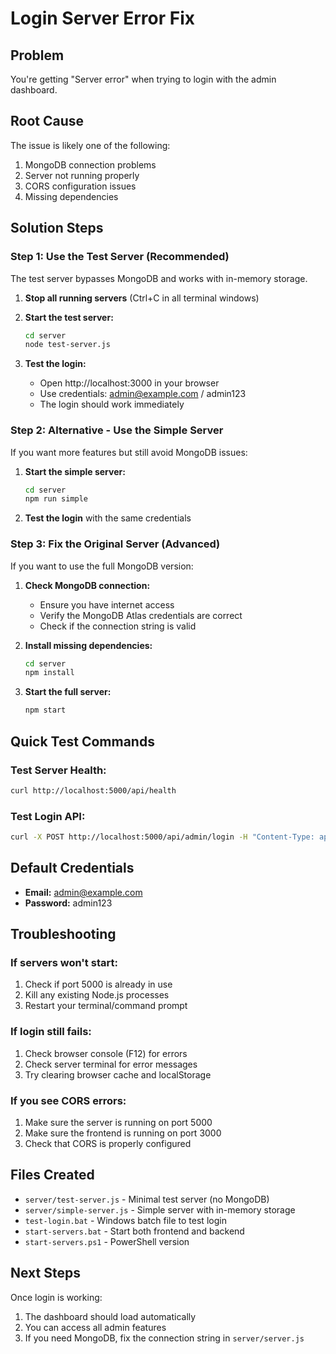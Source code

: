 # Login Server Error Fix

## Problem
You're getting "Server error" when trying to login with the admin dashboard.

## Root Cause
The issue is likely one of the following:
1. MongoDB connection problems
2. Server not running properly
3. CORS configuration issues
4. Missing dependencies

## Solution Steps

### Step 1: Use the Test Server (Recommended)
The test server bypasses MongoDB and works with in-memory storage.

1. **Stop all running servers** (Ctrl+C in all terminal windows)

2. **Start the test server:**
   ```bash
   cd server
   node test-server.js
   ```

3. **Test the login:**
   - Open http://localhost:3000 in your browser
   - Use credentials: admin@example.com / admin123
   - The login should work immediately

### Step 2: Alternative - Use the Simple Server
If you want more features but still avoid MongoDB issues:

1. **Start the simple server:**
   ```bash
   cd server
   npm run simple
   ```

2. **Test the login** with the same credentials

### Step 3: Fix the Original Server (Advanced)
If you want to use the full MongoDB version:

1. **Check MongoDB connection:**
   - Ensure you have internet access
   - Verify the MongoDB Atlas credentials are correct
   - Check if the connection string is valid

2. **Install missing dependencies:**
   ```bash
   cd server
   npm install
   ```

3. **Start the full server:**
   ```bash
   npm start
   ```

## Quick Test Commands

### Test Server Health:
```bash
curl http://localhost:5000/api/health
```

### Test Login API:
```bash
curl -X POST http://localhost:5000/api/admin/login -H "Content-Type: application/json" -d "{\"email\":\"admin@example.com\",\"password\":\"admin123\"}"
```

## Default Credentials
- **Email:** admin@example.com
- **Password:** admin123

## Troubleshooting

### If servers won't start:
1. Check if port 5000 is already in use
2. Kill any existing Node.js processes
3. Restart your terminal/command prompt

### If login still fails:
1. Check browser console (F12) for errors
2. Check server terminal for error messages
3. Try clearing browser cache and localStorage

### If you see CORS errors:
1. Make sure the server is running on port 5000
2. Make sure the frontend is running on port 3000
3. Check that CORS is properly configured

## Files Created
- `server/test-server.js` - Minimal test server (no MongoDB)
- `server/simple-server.js` - Simple server with in-memory storage
- `test-login.bat` - Windows batch file to test login
- `start-servers.bat` - Start both frontend and backend
- `start-servers.ps1` - PowerShell version

## Next Steps
Once login is working:
1. The dashboard should load automatically
2. You can access all admin features
3. If you need MongoDB, fix the connection string in `server/server.js`


